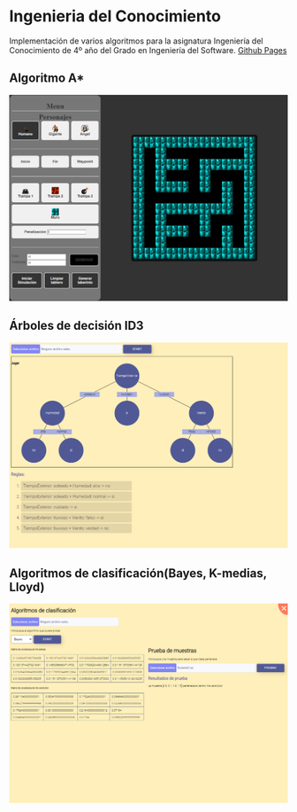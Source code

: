 # Ingenieria del Conocimiento

Implementación de varios algoritmos para la asignatura Ingeniería del Conocimiento de 4º año del Grado en Ingeniería del Software.
[Github Pages](https://tiberiuss.github.io/IC/)

## Algoritmo A*

![App Screenshot](P1.png)

## Árboles de decisión ID3

![App Screenshot](P2.png)

## Algoritmos de clasificación(Bayes, K-medias, Lloyd)

![App Screenshot](P3.png)
